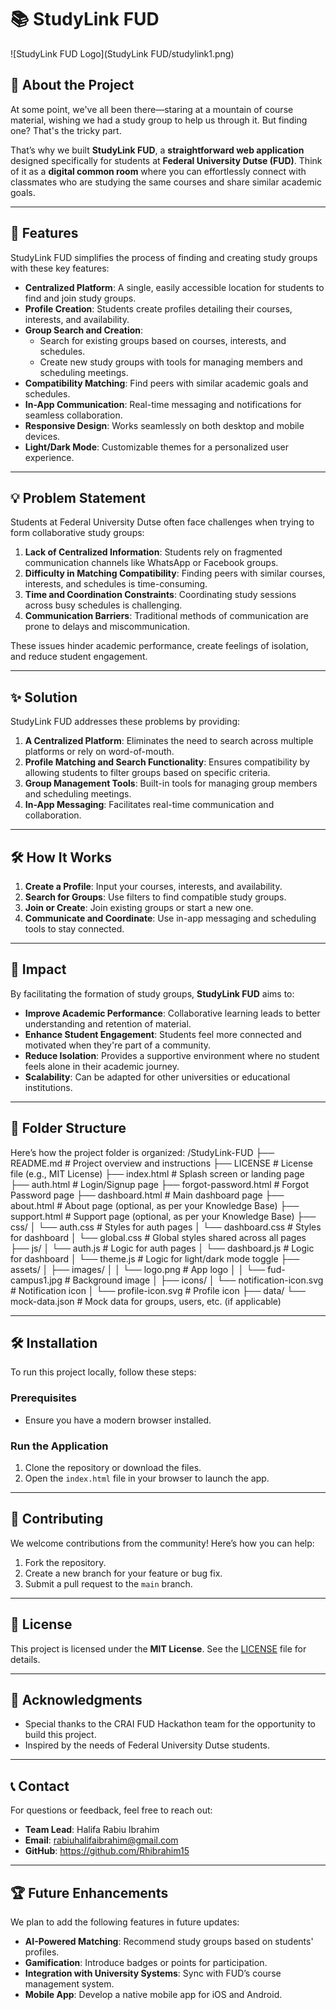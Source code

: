 # 📚 StudyLink FUD

![StudyLink FUD Logo](StudyLink FUD/studylink1.png)  


## 🌟 About the Project

At some point, we've all been there—staring at a mountain of course material, wishing we had a study group to help us through it. But finding one? That's the tricky part.  

That’s why we built **StudyLink FUD**, a **straightforward web application** designed specifically for students at **Federal University Dutse (FUD)**. Think of it as a **digital common room** where you can effortlessly connect with classmates who are studying the same courses and share similar academic goals.

---

## 🚀 Features

StudyLink FUD simplifies the process of finding and creating study groups with these key features:

- **Centralized Platform**: A single, easily accessible location for students to find and join study groups.
- **Profile Creation**: Students create profiles detailing their courses, interests, and availability.
- **Group Search and Creation**:
  - Search for existing groups based on courses, interests, and schedules.
  - Create new study groups with tools for managing members and scheduling meetings.
- **Compatibility Matching**: Find peers with similar academic goals and schedules.
- **In-App Communication**: Real-time messaging and notifications for seamless collaboration.
- **Responsive Design**: Works seamlessly on both desktop and mobile devices.
- **Light/Dark Mode**: Customizable themes for a personalized user experience.

---

## 💡 Problem Statement

Students at Federal University Dutse often face challenges when trying to form collaborative study groups:

1. **Lack of Centralized Information**: Students rely on fragmented communication channels like WhatsApp or Facebook groups.
2. **Difficulty in Matching Compatibility**: Finding peers with similar courses, interests, and schedules is time-consuming.
3. **Time and Coordination Constraints**: Coordinating study sessions across busy schedules is challenging.
4. **Communication Barriers**: Traditional methods of communication are prone to delays and miscommunication.

These issues hinder academic performance, create feelings of isolation, and reduce student engagement.

---

## ✨ Solution

StudyLink FUD addresses these problems by providing:

1. **A Centralized Platform**: Eliminates the need to search across multiple platforms or rely on word-of-mouth.
2. **Profile Matching and Search Functionality**: Ensures compatibility by allowing students to filter groups based on specific criteria.
3. **Group Management Tools**: Built-in tools for managing group members and scheduling meetings.
4. **In-App Messaging**: Facilitates real-time communication and collaboration.

---

## 🛠️ How It Works

1. **Create a Profile**: Input your courses, interests, and availability.
2. **Search for Groups**: Use filters to find compatible study groups.
3. **Join or Create**: Join existing groups or start a new one.
4. **Communicate and Coordinate**: Use in-app messaging and scheduling tools to stay connected.

---

## 🎯 Impact

By facilitating the formation of study groups, **StudyLink FUD** aims to:

- **Improve Academic Performance**: Collaborative learning leads to better understanding and retention of material.
- **Enhance Student Engagement**: Students feel more connected and motivated when they're part of a community.
- **Reduce Isolation**: Provides a supportive environment where no student feels alone in their academic journey.
- **Scalability**: Can be adapted for other universities or educational institutions.

---

## 📂 Folder Structure

Here’s how the project folder is organized:
/StudyLink-FUD
  ├── README.md           # Project overview and instructions
  ├── LICENSE             # License file (e.g., MIT License)
  ├── index.html          # Splash screen or landing page
  ├── auth.html           # Login/Signup page
  ├── forgot-password.html # Forgot Password page
  ├── dashboard.html      # Main dashboard page
  ├── about.html          # About page (optional, as per your Knowledge Base)
  ├── support.html        # Support page (optional, as per your Knowledge Base)
  ├── css/
  │     └── auth.css      # Styles for auth pages
  │     └── dashboard.css # Styles for dashboard
  │     └── global.css    # Global styles shared across all pages
  ├── js/
  │     └── auth.js       # Logic for auth pages
  │     └── dashboard.js  # Logic for dashboard
  │     └── theme.js      # Logic for light/dark mode toggle
  ├── assets/
  │     ├── images/
  │     │      └── logo.png      # App logo
  │     │      └── fud-campus1.jpg # Background image
  │     ├── icons/
  │            └── notification-icon.svg # Notification icon
  │            └── profile-icon.svg      # Profile icon
  ├── data/
        └── mock-data.json # Mock data for groups, users, etc. (if applicable)

        
---

## 🛠️ Installation

To run this project locally, follow these steps:

### Prerequisites
- Ensure you have a modern browser installed.

### Run the Application
1. Clone the repository or download the files.
2. Open the `index.html` file in your browser to launch the app.

---

## 🤝 Contributing

We welcome contributions from the community! Here’s how you can help:

1. Fork the repository.
2. Create a new branch for your feature or bug fix.
3. Submit a pull request to the `main` branch.

---

## 📜 License

This project is licensed under the **MIT License**. See the [LICENSE](LICENSE) file for details.

---

## 🙌 Acknowledgments

- Special thanks to the CRAI FUD Hackathon team for the opportunity to build this project.
- Inspired by the needs of Federal University Dutse students.

---

## 📞 Contact

For questions or feedback, feel free to reach out:

- **Team Lead**: Halifa Rabiu Ibrahim  
- **Email**: rabiuhalifaibrahim@gmail.com 
- **GitHub**: https://github.com/Rhibrahim15

---

## 🏆 Future Enhancements

We plan to add the following features in future updates:

- **AI-Powered Matching**: Recommend study groups based on students' profiles.
- **Gamification**: Introduce badges or points for participation.
- **Integration with University Systems**: Sync with FUD’s course management system.
- **Mobile App**: Develop a native mobile app for iOS and Android.
